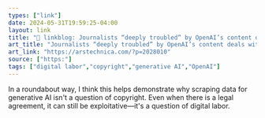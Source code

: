 ```yaml
---
types: ["link"]
date: 2024-05-31T19:59:25-04:00
layout: link
title: "🔗 linkblog: Journalists “deeply troubled” by OpenAI’s content deals with Vox, The Atlantic'"
art_title: "Journalists “deeply troubled” by OpenAI’s content deals with Vox, The Atlantic"
art_link: "https://arstechnica.com/?p=2028010"
source: ["https:"]
tags: ["digital labor","copyright","generative AI","OpenAI"]
---
```

In a roundabout way, I think this helps demonstrate why scraping data for generative AI isn't a question of copyright. Even when there is a legal agreement, it can still be exploitative—it's a question of digital labor.
